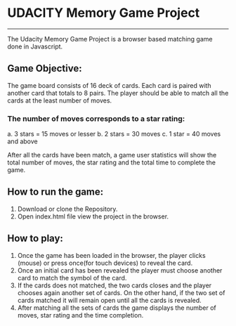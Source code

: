 # UDACITY Memory Game Project 
---
The Udacity Memory Game Project is a browser based matching game done in Javascript. 

## Game Objective:

The game board consists of 16 deck of cards. Each card is paired with another card that totals to 8 pairs. The player should be able to match all the cards at the least number of moves.

### The number of moves corresponds to a star rating:

a.  3 stars = 15 moves or lesser
b.  2 stars = 30 moves 
c.  1 star = 40 moves and above

After all the cards have been match, a game user statistics will show the total number of moves, the star rating and the total time to complete the game.

## How to run the game:

1. Download or clone the Repository.
2. Open index.html file view the project in the browser.

## How to play:

1. Once the game has been loaded in the browser, the player clicks (mouse) or press once(for touch devices) to reveal the card.
2. Once an initial card has been revealed the player must choose another card to match the symbol of the card.
3. If the cards does not matched, the two cards closes and the player chooses again another set of cards. On the other hand, if the two set of cards matched it will remain open until all the cards is revealed.
4. After matching all the sets of cards the game displays the number of moves, star rating and the time completion.

  
     

